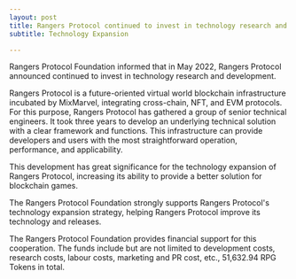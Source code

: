 ```yaml
---
layout: post
title: Rangers Protocol continued to invest in technology research and development
subtitle: Technology Expansion

---
```


Rangers Protocol Foundation informed that in May 2022, Rangers Protocol announced continued to invest in technology research and development.

Rangers Protocol is a future-oriented virtual world blockchain infrastructure incubated by MixMarvel, integrating cross-chain, NFT, and EVM protocols. For this purpose, Rangers Protocol has gathered a group of senior technical engineers. It took three years to develop an underlying technical solution with a clear framework and functions. This infrastructure can provide developers and users with the most straightforward operation, performance, and applicability. 

This development has great significance for the technology expansion of Rangers Protocol, increasing its ability to provide a better solution for blockchain games. 

The Rangers Protocol Foundation strongly supports Rangers Protocol's technology expansion strategy, helping Rangers Protocol improve its technology and releases. 

The Rangers Protocol Foundation provides financial support for this cooperation. The funds include but are not limited to development costs, research costs, labour costs, marketing and PR cost, etc., 51,632.94 RPG Tokens in total. 


